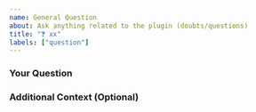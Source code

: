 ```yaml
---
name: General Question
about: Ask anything related to the plugin (doubts/questions)
title: "❓ xx"
labels: ["question"]
---
```



### Your Question
<!-- Clearly describe your question or doubt here. -->

### Additional Context (Optional)
<!-- Add any relevant details, screenshots, or links if needed. -->